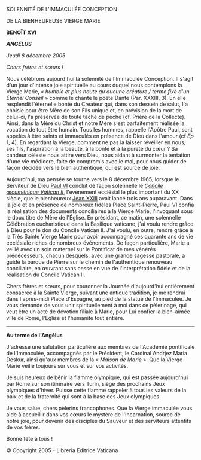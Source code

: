 SOLENNITÉ DE L'IMMACULÉE CONCEPTION

DE LA BIENHEUREUSE VIERGE MARIE

**BENOÎT XVI**

***ANGÉLUS***

*Jeudi* *8 décembre 2005*

*Chers frères et sœurs !*

Nous célébrons aujourd'hui la solennité de l'Immaculée Conception. Il s'agit d'un jour d'intense joie spirituelle au cours duquel nous contemplons la Vierge Marie, « *humble et plus haute qu'aucune créature / terme fixé d'un Éternel Conseil* » comme le chante le poète Dante (Par. XXXIII, 3). En elle resplendit l'éternelle bonté du Créateur qui, dans son dessein de salut, l'a choisie pour être Mère de son Fils unique et, en prévision de la mort de celui-ci, l'a préservée de toute tache de péché (cf. Prière de la Collecte). Ainsi, dans la Mère du Christ et notre Mère s'est parfaitement réalisée la vocation de tout être humain. Tous les hommes, rappelle l'Apôtre Paul, sont appelés à être saints et immaculés en présence de Dieu dans l'amour (cf *Ep* 1, 4). En regardant la Vierge, comment ne pas la laisser réveiller en nous, ses fils, l'aspiration à la beauté, à la bonté et à la pureté du cœur ? Sa candeur céleste nous attire vers Dieu, nous aidant à surmonter la tentation d'une vie médiocre, faite de compromis avec le mal, pour nous guider de façon décidée vers le bien authentique, qui est source de joie.

Aujourd'hui, ma pensée se tourne vers le 8 décembre 1965, lorsque le Serviteur de Dieu [Paul VI](http://w2.vatican.va/content/paul-vi/fr.html) conclut de façon solennelle le *[Concile œcuménique Vatican II](http://www.vatican.va/archive/hist_councils/ii_vatican_council/index_fr.htm)*, l'événement ecclésial le plus important du XX siècle, que le bienheureux [Jean XXIII](http://w2.vatican.va/content/john-xxiii/fr.html) avait lancé trois ans auparavant. Dans la joie et en présence de nombreux fidèles Place Saint-Pierre, Paul VI confia la réalisation des documents conciliaires à la Vierge Marie, l'invoquant sous le doux titre de Mère de l'Église. En présidant, ce matin, une solennelle Célébration eucharistique dans la Basilique vaticane, j'ai voulu rendre grâce à Dieu pour le don du Concile Vatican II. J'ai voulu, en outre, rendre grâce à la Très Sainte Vierge Marie pour avoir accompagné ces quarante ans de vie ecclésiale riches de nombreux événements. De façon particulière, Marie a veillé avec un soin maternel sur le Pontificat de mes vénérés prédécesseurs, chacun desquels, avec une grande sagesse pastorale, a guidé la barque de Pierre sur le chemin de l'authentique renouveau conciliaire, en œuvrant sans cesse en vue de l'interprétation fidèle et de la réalisation du Concile Vatican II.

Chers frères et sœurs, pour couronner la Journée d'aujourd'hui entièrement consacrée à la Sainte Vierge, suivant une antique tradition, je me rendrai dans l'après-midi Place d'Espagne, au pied de la statue de l'Immaculée. Je vous demande de vous unir spirituellement à moi dans ce pèlerinage, qui veut être un acte de dévotion filiale à Marie, pour Lui confier la bien-aimée ville de Rome, l'Église et l'humanité tout entière.

* * *

**Au terme de l'Angélus**

J'adresse une salutation particulière aux membres de l'Académie pontificale de l'Immaculée, accompagnés par le Président, le Cardinal Andrjez Maria Deskur, ainsi qu'aux membres de la « *Maison de Marie* ». Que la Vierge Marie veille toujours sur vous et sur vos activités.

Je suis heureux de bénir la flamme olympique, qui est passée aujourd'hui par Rome sur son itinéraire vers Turin, siège des prochains Jeux olympiques d'hiver. Puisse cette flamme rappeler à tous les valeurs de la paix et de la fraternité qui sont à la base des Jeux olympiques.

Je vous salue, chers pèlerins francophones. Que la Vierge immaculée vous aide à accueillir dans vos cœurs le mystère de l'Incarnation, source de notre joie, pour devenir des disciples du Sauveur et des serviteurs attentifs de vos frères.

Bonne fête à tous !

© Copyright 2005 - Libreria Editrice Vaticana